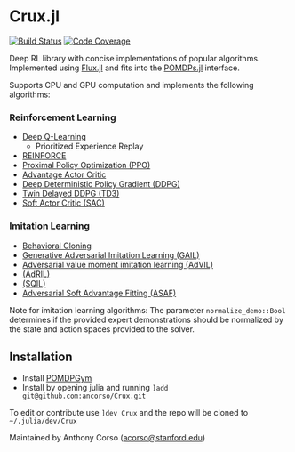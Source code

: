# Crux.jl

[![Build Status](https://github.com/ancorso/Crux.jl/actions/workflows/CI.yml/badge.svg)](https://github.com/ancorso/Crux.jl/actions/workflows/CI.yml)
[![Code Coverage](https://codecov.io/gh/ancorso/Crux.jl/branch/master/graph/badge.svg)](https://codecov.io/gh/ancorso/Crux.jl)

Deep RL library with concise implementations of popular algorithms. Implemented using [Flux.jl](https://github.com/FluxML/Flux.jl) and fits into the [POMDPs.jl](https://github.com/JuliaPOMDP/POMDPs.jl) interface.

Supports CPU and GPU computation and implements the following algorithms:
### Reinforcement Learning
* <a href="./src/model_free/rl/dqn.jl">Deep Q-Learning</a>
  * Prioritized Experience Replay
* <a href="./src/model_free/rl/reinforce.jl">REINFORCE</a>
* <a href="./src/model_free/rl/ppo.jl">Proximal Policy Optimization (PPO)</a>
* <a href="./src/model_free/rl/a2c.jl">Advantage Actor Critic</a>
* <a href="./src/model_free/rl/ddpg.jl">Deep Deterministic Policy Gradient (DDPG)</a>
* <a href="./src/model_free/rl/td3.jl">Twin Delayed DDPG (TD3)</a>
* <a href="./src/model_free/rl/sac.jl">Soft Actor Critic (SAC)</a>

### Imitation Learning
* <a href="./src/model_free/il/bc.jl"> Behavioral Cloning </a>
* <a href="./src/model_free/il/gail.jl">Generative Adversarial Imitation Learning (GAIL)</a>
* <a href="./src/model_free/il/AdVIL.jl">Adversarial value moment imitation learning (AdVIL)</a>
* <a href="./src/model_free/il/AdRIL.jl">(AdRIL)</a>
* <a href="./src/model_free/il/sqil.jl">(SQIL)</a>
* <a href="./src/model_free/il/asaf.jl">Adversarial Soft Advantage Fitting (ASAF)</a>


Note for imitation learning algorithms: The parameter `normalize_demo::Bool` determines if the provided expert demonstrations should be normalized by the state and action spaces provided to the solver.

## Installation

* Install <a href="https://github.com/ancorso/POMDPGym">POMDPGym</a>
* Install by opening julia and running `]add git@github.com:ancorso/Crux.git`


To edit or contribute use `]dev Crux` and the repo will be cloned to `~/.julia/dev/Crux`

Maintained by Anthony Corso (acorso@stanford.edu)